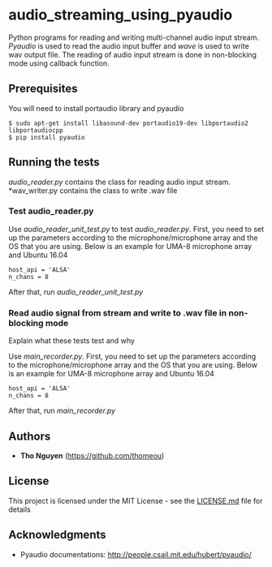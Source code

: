 # audio_streaming_using_pyaudio

Python programs for reading and writing multi-channel audio input stream. *Pyaudio* is used to read the audio input buffer and *wave* is used to write wav output file. The reading of audio input stream is done in non-blocking mode using callback function. 


## Prerequisites

You will need to install portaudio library and pyaudio

```
$ sudo apt-get install libasound-dev portaudio19-dev libportaudio2 libportaudiocpp
$ pip install pyaudio
```

## Running the tests

*audio_reader.py* contains the class for reading audio input stream. *wav_writer.py contains the class to write .wav file

### Test audio_reader.py

Use *audio_reader_unit_test.py* to test *audio_reader.py*. First, you need to set up the parameters according to the microphone/microphone array and the OS that you are using. Below is an example for UMA-8 microphone array and Ubuntu 16.04

```
host_api = 'ALSA'
n_chans = 8
```
After that, run *audio_reader_unit_test.py*

### Read audio signal from stream and write to .wav file in non-blocking mode

Explain what these tests test and why

Use *main_recorder.py*. First, you need to set up the parameters according to the microphone/microphone array and the OS that you are using. Below is an example for UMA-8 microphone array and Ubuntu 16.04

```
host_api = 'ALSA'
n_chans = 8
```

After that, run *main_recorder.py*

## Authors

* **Tho Nguyen** (https://github.com/thomeou)

## License

This project is licensed under the MIT License - see the [LICENSE.md](LICENSE.md) file for details

## Acknowledgments

* Pyaudio documentations: http://people.csail.mit.edu/hubert/pyaudio/

